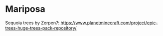 # Mariposa

Sequoia trees by Zerpen7: https://www.planetminecraft.com/project/epic-trees-huge-trees-pack-repository/